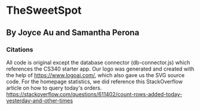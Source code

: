 # TheSweetSpot
## By Joyce Au and Samantha Perona

### Citations
All code is original except the database connector (db-connector.js) which references the CS340 starter app.
Our logo was generated and created with the help of https://www.logoai.com/, which also gave us the SVG source code.
For the homepage statistics, we did reference this StackOverflow article on how to query today's orders. https://stackoverflow.com/questions/611402/count-rows-added-today-yesterday-and-other-times 